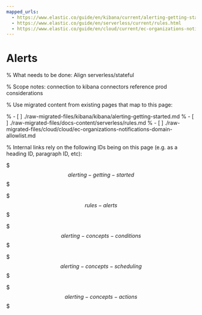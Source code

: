 ```yaml
---
mapped_urls:
  - https://www.elastic.co/guide/en/kibana/current/alerting-getting-started.html
  - https://www.elastic.co/guide/en/serverless/current/rules.html
  - https://www.elastic.co/guide/en/cloud/current/ec-organizations-notifications-domain-allowlist.html
---
```


# Alerts

% What needs to be done: Align serverless/stateful

% Scope notes: connection to kibana connectors reference prod considerations

% Use migrated content from existing pages that map to this page:

% - [ ] ./raw-migrated-files/kibana/kibana/alerting-getting-started.md
% - [ ] ./raw-migrated-files/docs-content/serverless/rules.md
% - [ ] ./raw-migrated-files/cloud/cloud/ec-organizations-notifications-domain-allowlist.md

% Internal links rely on the following IDs being on this page (e.g. as a heading ID, paragraph ID, etc):

$$$alerting-getting-started$$$

$$$rules-alerts$$$

$$$alerting-concepts-conditions$$$

$$$alerting-concepts-scheduling$$$

$$$alerting-concepts-actions$$$
